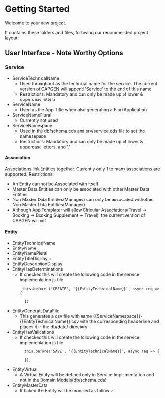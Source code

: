 # Getting Started

Welcome to your new project.

It contains these folders and files, following our recommended project layout:

## User Interface - Note Worthy Options
### Service
* ServiceTechnicalName
    + Used throughout as the technical name for the service. The current version of CAPGEN will append 'Service' to the end of this name
    + Restrictions: Mandatory and can only be made up of lower & uppercase letters
* ServiceName
    + Used as the App Title when also generating a Fiori Application
* ServiceNamePlural
    + Currently not used
* ServiceNamespace
    + Used in the db/schema.cds and srv/service.cds file to set the namesepace
    + Restrictions: Mandatory and can only be made up of lower & uppercase letters, and '.'

#### Association
Associations link Entities together. Currently only 1 to many associations are supported. 
Restrictions
* An Entity can not be Associated with itself
* Master Data Entities can only be associated with other Master Data Entities
* Non Master Data Entities(Managed) can only be associated withother  Non Master Data Entities(Managed)
* Although App Templater will allow Ciricular Associations(Travel -> Booking -> Booking Supplement -> Travel), the current version of CAPGEN will not
  
#### Entity
* EntityTechnicalName
* EntityName
* EntityNamePlural
* EntityTitleDisplay
  + 
* EntityDescriptionDisplay
* EntityHasDeterminations
    + If checked this will create the following code in the service implementation js file
      ```
       this.before ('CREATE', '{{EntityTechnicalName}}', async req => {
    
        })
      ```
* EntityGenerateDataFile
  + This generates a csv file with name {{ServiceNamespace}}-{{EntityTechnicalName}}.csv with the corresponding headerline and places it in the db/data/ directory
* EntityHasValidations
    + If checked this will create the following code in the service implementation js file
      ```
        this.before('SAVE', '{{EntityTechnicalName}}', async req => {
      
        });
      ```
* EntityVirtual
  + A Virtual Entity will be defined only in Service Implementation and not in the Domain Models(db/schema.cds)
* EntityMasterData
  + If ticked the Entity will be modeled as follows:


